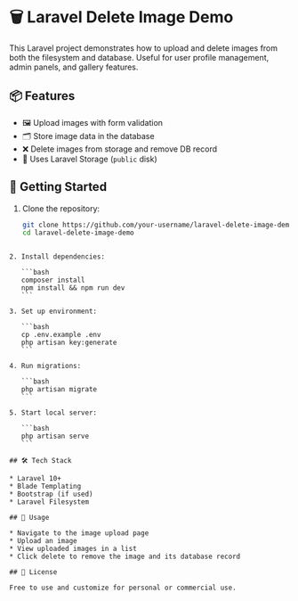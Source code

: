 
# 🗑️ Laravel Delete Image Demo

This Laravel project demonstrates how to upload and delete images from both the filesystem and database. Useful for user profile management, admin panels, and gallery features.

## 📦 Features

- 🖼️ Upload images with form validation
- 🗂️ Store image data in the database
- ❌ Delete images from storage and remove DB record
- 📁 Uses Laravel Storage (`public` disk)

## 🚀 Getting Started

1. Clone the repository:
   ```bash
   git clone https://github.com/your-username/laravel-delete-image-demo.git
   cd laravel-delete-image-demo
````

2. Install dependencies:

   ```bash
   composer install
   npm install && npm run dev
   ```

3. Set up environment:

   ```bash
   cp .env.example .env
   php artisan key:generate
   ```

4. Run migrations:

   ```bash
   php artisan migrate
   ```

5. Start local server:

   ```bash
   php artisan serve
   ```

## 🛠️ Tech Stack

* Laravel 10+
* Blade Templating
* Bootstrap (if used)
* Laravel Filesystem

## 🧪 Usage

* Navigate to the image upload page
* Upload an image
* View uploaded images in a list
* Click delete to remove the image and its database record

## 📄 License

Free to use and customize for personal or commercial use.



